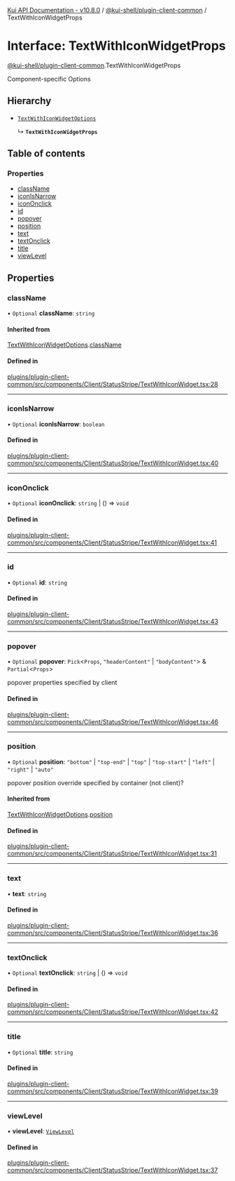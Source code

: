 [Kui API Documentation - v10.8.0](../README.md) / [@kui-shell/plugin-client-common](../modules/kui_shell_plugin_client_common.md) / TextWithIconWidgetProps

# Interface: TextWithIconWidgetProps

[@kui-shell/plugin-client-common](../modules/kui_shell_plugin_client_common.md).TextWithIconWidgetProps

Component-specific Options

## Hierarchy

- [`TextWithIconWidgetOptions`](kui_shell_plugin_client_common.TextWithIconWidgetOptions.md)

  ↳ **`TextWithIconWidgetProps`**

## Table of contents

### Properties

- [className](kui_shell_plugin_client_common.TextWithIconWidgetProps.md#classname)
- [iconIsNarrow](kui_shell_plugin_client_common.TextWithIconWidgetProps.md#iconisnarrow)
- [iconOnclick](kui_shell_plugin_client_common.TextWithIconWidgetProps.md#icononclick)
- [id](kui_shell_plugin_client_common.TextWithIconWidgetProps.md#id)
- [popover](kui_shell_plugin_client_common.TextWithIconWidgetProps.md#popover)
- [position](kui_shell_plugin_client_common.TextWithIconWidgetProps.md#position)
- [text](kui_shell_plugin_client_common.TextWithIconWidgetProps.md#text)
- [textOnclick](kui_shell_plugin_client_common.TextWithIconWidgetProps.md#textonclick)
- [title](kui_shell_plugin_client_common.TextWithIconWidgetProps.md#title)
- [viewLevel](kui_shell_plugin_client_common.TextWithIconWidgetProps.md#viewlevel)

## Properties

### className

• `Optional` **className**: `string`

#### Inherited from

[TextWithIconWidgetOptions](kui_shell_plugin_client_common.TextWithIconWidgetOptions.md).[className](kui_shell_plugin_client_common.TextWithIconWidgetOptions.md#classname)

#### Defined in

[plugins/plugin-client-common/src/components/Client/StatusStripe/TextWithIconWidget.tsx:28](https://github.com/mra-ruiz/kui/blob/27e887ab4/plugins/plugin-client-common/src/components/Client/StatusStripe/TextWithIconWidget.tsx#L28)

---

### iconIsNarrow

• `Optional` **iconIsNarrow**: `boolean`

#### Defined in

[plugins/plugin-client-common/src/components/Client/StatusStripe/TextWithIconWidget.tsx:40](https://github.com/mra-ruiz/kui/blob/27e887ab4/plugins/plugin-client-common/src/components/Client/StatusStripe/TextWithIconWidget.tsx#L40)

---

### iconOnclick

• `Optional` **iconOnclick**: `string` \| () => `void`

#### Defined in

[plugins/plugin-client-common/src/components/Client/StatusStripe/TextWithIconWidget.tsx:41](https://github.com/mra-ruiz/kui/blob/27e887ab4/plugins/plugin-client-common/src/components/Client/StatusStripe/TextWithIconWidget.tsx#L41)

---

### id

• `Optional` **id**: `string`

#### Defined in

[plugins/plugin-client-common/src/components/Client/StatusStripe/TextWithIconWidget.tsx:43](https://github.com/mra-ruiz/kui/blob/27e887ab4/plugins/plugin-client-common/src/components/Client/StatusStripe/TextWithIconWidget.tsx#L43)

---

### popover

• `Optional` **popover**: `Pick`<`Props`, `"headerContent"` \| `"bodyContent"`\> & `Partial`<`Props`\>

popover properties specified by client

#### Defined in

[plugins/plugin-client-common/src/components/Client/StatusStripe/TextWithIconWidget.tsx:46](https://github.com/mra-ruiz/kui/blob/27e887ab4/plugins/plugin-client-common/src/components/Client/StatusStripe/TextWithIconWidget.tsx#L46)

---

### position

• `Optional` **position**: `"bottom"` \| `"top-end"` \| `"top"` \| `"top-start"` \| `"left"` \| `"right"` \| `"auto"`

popover position override specified by container (not client)?

#### Inherited from

[TextWithIconWidgetOptions](kui_shell_plugin_client_common.TextWithIconWidgetOptions.md).[position](kui_shell_plugin_client_common.TextWithIconWidgetOptions.md#position)

#### Defined in

[plugins/plugin-client-common/src/components/Client/StatusStripe/TextWithIconWidget.tsx:31](https://github.com/mra-ruiz/kui/blob/27e887ab4/plugins/plugin-client-common/src/components/Client/StatusStripe/TextWithIconWidget.tsx#L31)

---

### text

• **text**: `string`

#### Defined in

[plugins/plugin-client-common/src/components/Client/StatusStripe/TextWithIconWidget.tsx:36](https://github.com/mra-ruiz/kui/blob/27e887ab4/plugins/plugin-client-common/src/components/Client/StatusStripe/TextWithIconWidget.tsx#L36)

---

### textOnclick

• `Optional` **textOnclick**: `string` \| () => `void`

#### Defined in

[plugins/plugin-client-common/src/components/Client/StatusStripe/TextWithIconWidget.tsx:42](https://github.com/mra-ruiz/kui/blob/27e887ab4/plugins/plugin-client-common/src/components/Client/StatusStripe/TextWithIconWidget.tsx#L42)

---

### title

• `Optional` **title**: `string`

#### Defined in

[plugins/plugin-client-common/src/components/Client/StatusStripe/TextWithIconWidget.tsx:39](https://github.com/mra-ruiz/kui/blob/27e887ab4/plugins/plugin-client-common/src/components/Client/StatusStripe/TextWithIconWidget.tsx#L39)

---

### viewLevel

• **viewLevel**: [`ViewLevel`](../modules/kui_shell_plugin_client_common.md#viewlevel)

#### Defined in

[plugins/plugin-client-common/src/components/Client/StatusStripe/TextWithIconWidget.tsx:37](https://github.com/mra-ruiz/kui/blob/27e887ab4/plugins/plugin-client-common/src/components/Client/StatusStripe/TextWithIconWidget.tsx#L37)
